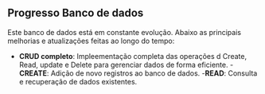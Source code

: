 ## Progresso Banco de dados

Este banco de dados está em constante evolução. Abaixo as principais melhorias  e atualizações feitas ao longo do tempo:

- **CRUD completo**: Impleementação completa das operações d Create, Read, update e Delete para gerenciar dados de forma eficiente.
    -**CREATE**: Adição de novo registros ao banco de dados.
    -**READ**: Consulta e recuperação de dados existentes.